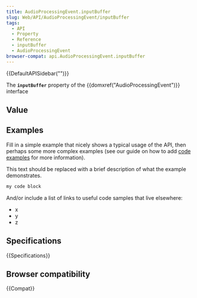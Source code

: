 ```yaml
---
title: AudioProcessingEvent.inputBuffer
slug: Web/API/AudioProcessingEvent/inputBuffer
tags:
  - API
  - Property
  - Reference
  - inputBuffer
  - AudioProcessingEvent
browser-compat: api.AudioProcessingEvent.inputBuffer
---
```

{{DefaultAPISidebar("")}}

The **`inputBuffer`** property of the {{domxref("AudioProcessingEvent")}} interface 

## Value



## Examples

Fill in a simple example that nicely shows a typical usage of the API, then perhaps some more complex examples (see our guide on how to add [code examples](/en-US/docs/MDN/Contribute/Structures/Code_examples) for more information).

This text should be replaced with a brief description of what the example demonstrates.

```js
my code block
```

And/or include a list of links to useful code samples that live elsewhere:

*   x
*   y
*   z

## Specifications

{{Specifications}}

## Browser compatibility

{{Compat}}


